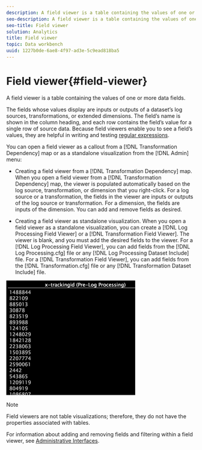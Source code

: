```yaml
---
description: A field viewer is a table containing the values of one or more data fields.
seo-description: A field viewer is a table containing the values of one or more data fields.
seo-title: Field viewer
solution: Analytics
title: Field viewer
topic: Data workbench
uuid: 1227b0de-6ae8-4f97-ad3e-5c9ead818ba5
---
```


# Field viewer{#field-viewer}

A field viewer is a table containing the values of one or more data fields.

The fields whose values display are inputs or outputs of a dataset’s log sources, transformations, or extended dimensions. The field’s name is shown in the column heading, and each row contains the field’s value for a single row of source data. Because field viewers enable you to see a field’s values, they are helpful in writing and testing [regular expressions](../../../../../home/c-dataset-const-proc/c-reg-exp.md#concept-070077baa419475094ef0469e92c5b9c).

You can open a field viewer as a callout from a [!DNL Transformation Dependency] map or as a standalone visualization from the [!DNL Admin] menu:

* Creating a field viewer from a [!DNL Transformation Dependency] map. When you open a field viewer from a [!DNL Transformation Dependency] map, the viewer is populated automatically based on the log source, transformation, or dimension that you right-click. For a log source or a transformation, the fields in the viewer are inputs or outputs of the log source or transformation. For a dimension, the fields are inputs of the dimension. You can add and remove fields as desired. 

* Creating a field viewer as standalone visualization. When you open a field viewer as a standalone visualization, you can create a [!DNL Log Processing Field Viewer] or a [!DNL Transformation Field Viewer]. The viewer is blank, and you must add the desired fields to the viewer. For a [!DNL Log Processing Field Viewer], you can add fields from the [!DNL Log Processing.cfg] file or any [!DNL Log Processing Dataset Include] file. For a [!DNL Transformation Field Viewer], you can add fields from the [!DNL Transformation.cfg] file or any [!DNL Transformation Dataset Include] file.

![](assets/vis_FieldViewer_OneField.png)

>[!NOTE]
>
>Field viewers are not table visualizations; therefore, they do not have the properties associated with tables.

For information about adding and removing fields and filtering within a field viewer, see [Administrative Interfaces](../../../../../home/c-get-started/c-admin-intrf/c-admin-intrf.md#concept-855c1a91e1a948969fab592adca15f74). 
